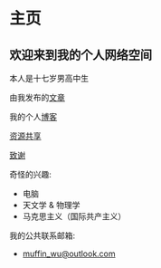 # 主页

## 欢迎来到我的个人网络空间

本人是十七岁男高中生

由我发布的[文章](article/index.md)

我的个人[博客](blog/index.md)

[资源共享](resourse/index.md)

[致谢](thank.md)

奇怪的兴趣:
- 电脑
- 天文学 & 物理学
- 马克思主义（国际共产主义）

我的公共联系邮箱:
- <muffin_wu@outlook.com>